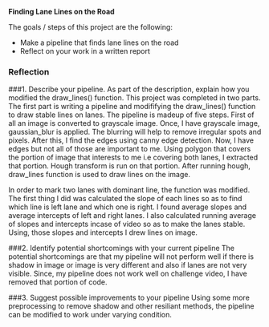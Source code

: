 
**Finding Lane Lines on the Road**

The goals / steps of this project are the following:
* Make a pipeline that finds lane lines on the road
* Reflect on your work in a written report


### Reflection

###1. Describe your pipeline. As part of the description, explain how you modified the draw_lines() function.
This project was completed in two parts. The first part is writing a pipeline and modififying the draw_lines() function 
to draw stable lines on lanes. The pipeline is madeup of five steps. First of all an image is converted to grayscale image.
Once, I have grayscale image, gaussian_blur is applied. The blurring will help to remove irregular spots and pixels. After this, I find the edges using canny edge detection. Now, I have edges but not all of those are important to me. Using polygon that covers the portion of image that interests to me i.e covering both lanes, I extracted that portion. Hough transform is run on that portion. After running hough, draw_lines function is used to draw lines on the image.

In order to mark two lanes with dominant line, the function was modified. The first thing I did was calculated the slope of each lines so as to find which line is left lane and which one is right. I found average slopes and  average intercepts of left and right lanes. I also calculated running average of slopes and intercepts incase of video so as to make the lanes stable. Using, those slopes and intercepts I drew lines on image.


###2. Identify potential shortcomings with your current pipeline
The potential shortcomings are that my pipeline will not perform well if there is shadow in image or image is very different and also if lanes are not very visible. Since, my pipeline does not work well on challenge video, I have removed that portion of code. 

###3. Suggest possible improvements to your pipeline
Using some more preprocessing to remove shadow and other resiliant methods, the pipeline can be modified to work under varying condition. 
